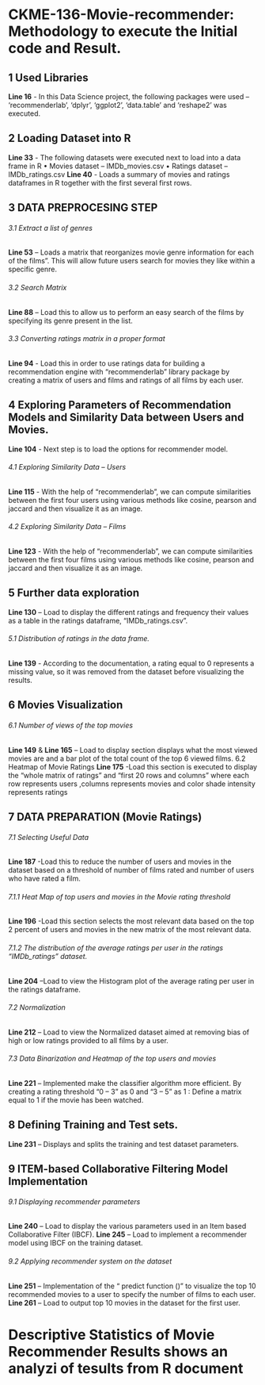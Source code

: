 # CKME-136-Movie-recommender: Methodology to execute the Initial code and Result.

## 1 Used Libraries
**Line 16** - In this Data Science project, the following packages were  used – ‘recommenderlab’, ‘dplyr’,  ‘ggplot2’, ‘data.table’ and ‘reshape2’ was executed.

## 2 Loading Dataset into R
**Line  33** - The following datasets were executed next to load into a data frame in R
•	Movies dataset – IMDb_movies.csv
•	Ratings dataset – IMDb_ratings.csv
**Line  40** - Loads a summary of movies and ratings dataframes in R together with the first several first rows.

## 3 DATA PREPROCESING STEP
###### 3.1 Extract a list of genres 
**Line  53** – Loads a matrix that reorganizes movie genre information for each of the films”. This will allow future users search for movies they like within a specific genre.
###### 3.2	Search Matrix
**Line  88** – Load this to allow us to perform an easy search of the films by specifying its genre present in the list.
###### 3.3	Converting ratings matrix in a proper format
**Line  94** - Load this in order to use ratings data for building a recommendation engine with “recommenderlab” library package by creating a matrix of users and films and ratings of all films by each user.

## 4	Exploring Parameters of Recommendation Models and Similarity Data between Users and Movies.
**Line  104** - Next step is to load the options for recommender model.
###### 4.1	Exploring Similarity Data – Users
**Line  115** - With the help of “recommenderlab”, we can compute similarities between the first four users using various methods like cosine, pearson and jaccard and then visualize it as an image.
###### 4.2	Exploring Similarity Data – Films
**Line  123** - With the help of “recommenderlab”, we can compute similarities between the first four films using various methods like cosine, pearson and jaccard and then visualize it as an image.

## 5	Further data exploration
**Line  130** – Load to display the different ratings and frequency their values as a table in the ratings dataframe, “IMDb_ratings.csv”.
###### 5.1	Distribution of ratings in the data frame.
**Line  139** - According to the documentation, a rating equal to 0 represents a missing value, so it was removed from the dataset before visualizing the results.

## 6	Movies Visualization
###### 6.1	Number of views of the top movies
**Line  149** & **Line  165** – Load to display section displays what the most viewed movies are and a bar plot of the total count of the top 6 viewed films.
6.2	Heatmap of Movie Ratings
**Line  175** -Load this section is executed to display the “whole matrix of ratings” and “first 20 rows and columns” where each row represents users ,columns represents movies and color shade intensity represents ratings

## 7	DATA PREPARATION (Movie Ratings)
###### 7.1	Selecting Useful Data
**Line  187** -Load this to reduce the number of users and movies in the dataset based on a threshold of number of films rated and number of users who have rated a film.
###### 7.1.1	Heat Map of top users and movies in the Movie rating threshold 
**Line  196** -Load this section selects the most relevant data based on the top 2 percent of users and movies in the new matrix of the most relevant data.
###### 7.1.2	The distribution of the average ratings per user in the ratings “IMDb_ratings” dataset.
**Line  204** –Load to view the Histogram plot of the average rating per user in the ratings dataframe.
###### 7.2	Normalization
**Line  212** – Load to view the Normalized dataset aimed at removing bias of high or low ratings provided to all films by a user.
###### 7.3	Data Binarization and Heatmap of the top users and movies
**Line  221** – Implemented make the classifier algorithm more efficient. By creating a rating threshold “0 – 3” as 0 and “3 – 5” as 1 : Define a matrix equal to 1 if the movie has been watched.

## 8	Defining Training and Test sets.
**Line  231** – Displays and splits the training and test dataset parameters. 

## 9	ITEM-based Collaborative Filtering Model Implementation
###### 9.1	Displaying recommender parameters
**Line  240** – Load  to display the various parameters used in an Item based Collaborative Filter (IBCF). 
**Line  245** – Load  to implement a recommender model using IBCF on the training dataset.
###### 9.2	Applying recommender system on the dataset
**Line  251** – Implementation of the “ predict function ()” to visualize the top 10 recommended movies to a user to specify the number of films to each user.
**Line  261** – Load  to output top 10 movies in the dataset for the first user.

#  Descriptive Statistics of Movie Recommender Results shows an analyzi of tesults from R document
